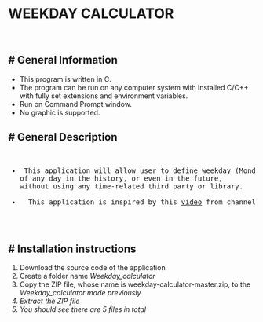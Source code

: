 <h1>WEEKDAY CALCULATOR</h1>
<br>

<h2># General Information</h2>
<ul>
<li>This program is written in C.</li>
<li>The program can be run on any computer system with installed C/C++ with fully set extensions and environment variables.</li>
<li>Run on Command Prompt window.</li>
<li>No graphic is supported.</li>
</ul>

<h2># General Description</h2>
<pre>
<ul>
<li> This application will allow user to define weekday (Monday, Tuesday, Wednesday, ...) 
of any day in the history, or even in the future, 
without using any time-related third party or library.</li>
<li>  This application is inspired by this <a href = "https://www.youtube.com/watch?v=z2x3SSBVGJU&t=182s">video</a> from channel <a href = "https://www.youtube.com/channel/UCoxcjq-8xIDTYp3uz647V5A">Numberphile</a></li>
</ul>
</pre>

<h2># Installation instructions</h2>
<ol>
<li>Download the source code of the application</li>
<li>Create a folder name <em>Weekday_calculator</em></li>
<li>Copy the ZIP file, whose name is weekday-calculator-master.zip, to the <em>Weekday_calculator<em> made previously</li>
<li>Extract the ZIP file</li>
<li>You should see there are 5 files in total</li>
</ol>